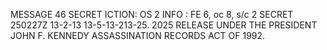 MESSAGE 46 SECRET ICTION: OS 2 INFO : FE 6, oc 8, s/c 2 SECRET 250227Z 13-2-13 13-5-13-213-25. 2025 RELEASE UNDER THE PRESIDENT JOHN F. KENNEDY ASSASSINATION RECORDS ACT OF 1992.